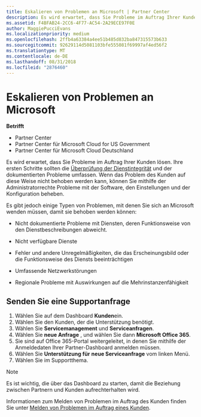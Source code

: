 ```yaml
---
title: Eskalieren von Problemen an Microsoft | Partner Center
description: Es wird erwartet, dass Sie Probleme im Auftrag Ihrer Kunden lösen.
ms.assetid: F4BFAB24-2CC6-4F77-AC54-2A29ECE97F0E
author: MaggiePucciEvans
ms.localizationpriority: medium
ms.openlocfilehash: 2ffb4a63384a4ee51b485d832ba847315573b633
ms.sourcegitcommit: 92629114d5081103bfe555081f69997af4ed56f2
ms.translationtype: MT
ms.contentlocale: de-DE
ms.lasthandoff: 08/31/2018
ms.locfileid: "2876460"
---
```

# <a name="escalate-problems-to-microsoft"></a>Eskalieren von Problemen an Microsoft

**Betrifft**

-  Partner Center
-  Partner Center für Microsoft Cloud for US Government
-  Partner Center für Microsoft Cloud Deutschland

Es wird erwartet, dass Sie Probleme im Auftrag Ihrer Kunden lösen. Ihre ersten Schritte sollten die [Überprüfung der Dienstintegrität](check-service-health.md) und der dokumentierten Probleme umfassen. Wenn das Problem des Kunden auf diese Weise nicht behoben werden kann, können Sie mithilfe der Administratorrechte Probleme mit der Software, den Einstellungen und der Konfiguration beheben.

Es gibt jedoch einige Typen von Problemen, mit denen Sie sich an Microsoft wenden müssen, damit sie behoben werden können:

-   Nicht dokumentierte Probleme mit Diensten, deren Funktionsweise von den Dienstbeschreibungen abweicht.

-   Nicht verfügbare Dienste

-   Fehler und andere Unregelmäßigkeiten, die das Erscheinungsbild oder die Funktionsweise des Diensts beeinträchtigen

-   Umfassende Netzwerkstörungen

-   Regionale Probleme mit Auswirkungen auf die Mehrinstanzenfähigkeit

## <a name="submit-a-support-request"></a>Senden Sie eine Supportanfrage

1. Wählen Sie auf dem Dashboard **Kunden**ein.
2. Wählen Sie den Kunden, der die Unterstützung benötigt.
3. Wählen Sie **Servicemanagement** und **Serviceanfragen**.
4. Wählen Sie **neue Anfrage** , und wählen Sie dann **Microsoft Office 365**.
5. Sie sind auf Office 365-Portal weitergeleitet, in denen Sie mithilfe der Anmeldedaten Ihrer Partner-Dashboard anmelden müssen.
6. Wählen Sie **Unterstützung für** **neue Serviceanfrage** vom linken Menü.
7. Wählen Sie im Supportthema.

>[!NOTE]
>Es ist wichtig, die über das Dashboard zu starten, damit die Beziehung zwischen Partnern und Kunden aufrechterhalten wird. 


Informationen zum Melden von Problemen im Auftrag des Kunden finden Sie unter [Melden von Problemen im Auftrag eines Kunden](report-problems-on-behalf-of-a-customer.md).

 

 



